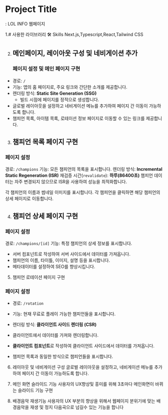 
# Project Title
: LOL INFO 웹페이지

1.# 사용한 라이브러리
🛠 Skills
Next.js,Typescript,React,Tailwind CSS

2. ## **메인페이지, 레이아웃 구성 및 네비게이션 추가**
   ### **페이지 설정 및 메인 페이지 구현**
- 경로: `/`
- 기능: 앱의 홈 페이지로, 주요 링크와 간단한 소개를 제공합니다.
- 렌더링 방식: **Static Site Generation (SSG)**
    - 빌드 시점에 페이지를 정적으로 생성합니다.
- 글로벌 레이아웃을 설정하고 네비게이션 메뉴를 추가하여 페이지 간 이동이 가능하도록 합니다.
- 챔피언 목록, 아이템 목록, 로테이션 정보 페이지로 이동할 수 있는 링크를 제공합니다.


3. ## 챔피언 목록 페이지 구현

### **페이지 설정**

 경로: `/champions`
 기능: 모든 챔피언의 목록을 표시합니다.
 렌더링 방식: **Incremental Static Regeneration (ISR)**
재검증 시간(`revalidate`): **하루(86400초)**
챔피언 데이터는 자주 변경되지 않으므로 ISR을 사용하여 성능을 최적화합니다.
  
각 챔피언의 이름과 썸네일 이미지를 표시합니다.
각 챔피언을 클릭하면 해당 챔피언의 상세 페이지로 이동합니다.

4. ## 챔피언 상세 페이지 구현

### **페이지 설정**

 경로: `/champions/[id]`
기능: 특정 챔피언의 상세 정보를 표시합니다.

- 서버 컴포넌트로 작성하여 서버 사이드에서 데이터를 가져옵니다.
- 챔피언의 이름, 타이틀, 이미지, 설명 등을 표시합니다.
- 메타데이터를 설정하여 SEO를 향상시킵니다.


5. 챔피언 로테이션 페이지 구현

### **페이지 설정**

- 경로: `/rotation`
- 기능: 현재 무료로 플레이 가능한 챔피언들을 표시합니다.
- 렌더링 방식: **클라이언트 사이드 렌더링 (CSR)**
- 클라이언트에서 데이터를 가져와 렌더링합니다.

- **클라이언트 컴포넌트**로 작성하여 클라이언트 사이드에서    데이터를 가져옵니다.
- 챔피언 목록과 동일한 방식으로 챔피언들을 표시합니다.


6. 레이아웃 및 네비게이션 구성
글로벌 레이아웃을 설정하고, 네비게이션 메뉴를 추가하여 페이지 간 이동이 가능하도록 합니다. 

7. 메인 화면 슬라이드 기능
사용자의 UX향상및 흥미를 위해 3초마다 메인화면이 바뀌는 슬라이드
기능 구현


8. 배경음악 재생기능 
사용자의 UX 부분의 향상을 위해서 웹페이지 분위기에 맞는 배경음악을
재생 및 정지 다음곡으로 넘길수 있는 기능을 합니다

